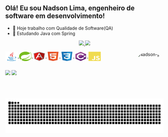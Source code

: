 ## Olá! Eu sou Nadson Lima, engenheiro de software em desenvolvimento! 
- 🔭 Hoje trabalho com Qualidade de Software(QA)
- 🌱 Estudando Java com Spring
<div align="center">
  <a href="https://github.com/NadsonDev">
  <img height="170em" src="https://github-readme-stats.vercel.app/api?username=NadsonDev&show_icons=true&theme=dracula&include_all_commits=true&count_private=true"/>
  <img height="170em" src="https://github-readme-stats.vercel.app/api/top-langs/?username=NadsonDev&layout=compact&langs_count=7&theme=dracula"/>
</div>
<div style="display: inline_block"><br>
  <img align="center" alt="Nadson-Java" height="30" width="40" src="https://raw.githubusercontent.com/devicons/devicon/master/icons/java/java-original.svg">
  <img align="center" alt="Nadson-Spring" height="30" width="40" src="https://raw.githubusercontent.com/devicons/devicon/master/icons/spring/spring-original.svg">
  <img align="center" alt="Nadson-Angular" height="30" width="40" src="https://raw.githubusercontent.com/devicons/devicon/master/icons/angularjs/angularjs-original.svg">
  <img align="center" alt="Nadson-HTML" height="30" width="40" src="https://raw.githubusercontent.com/devicons/devicon/master/icons/html5/html5-original.svg">
  <img align="center" alt="Nadson-CSS" height="30" width="40" src="https://raw.githubusercontent.com/devicons/devicon/master/icons/css3/css3-original.svg">
  <img align="center" alt="Nadson-Csharp" height="30" width="40" src="https://raw.githubusercontent.com/devicons/devicon/master/icons/csharp/csharp-original.svg">
  <img align="center" alt="Nadson-Js" height="30" width="40" src="https://raw.githubusercontent.com/devicons/devicon/master/icons/javascript/javascript-plain.svg">
  
  
  <img align="right" alt="Nadson-pic" height="150" style="border-radius:50px;" src="https://media.discordapp.net/attachments/901612564423774271/901613837680259092/1635031863008.jpg?width=676&height=676">


  
  
##
  
<div> 

  <a href = "mailto:nadsonlima10ns@gmail.com"><img src="https://img.shields.io/badge/-Gmail-%23333?style=for-the-badge&logo=gmail&logoColor=white" target="_blank"></a>
  <a href="https://br.linkedin.com/in/nadson-santana-silva-15608b139" target="_blank"><img src="https://img.shields.io/badge/-LinkedIn-%230077B5?style=for-the-badge&logo=linkedin&logoColor=white" target="_blank"></a> 
 
  ![Snake animation](https://github.com/NadsonDev/NadsonDev/blob/output/github-contribution-grid-snake.svg)
 
</div>
